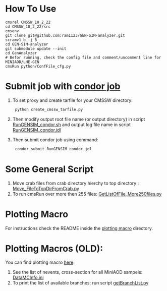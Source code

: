 # How To Use

	cmsrel CMSSW_10_2_22
	cd CMSSW_10_2_22/src
	cmsenv
	git clone git@github.com:ram1123/GEN-SIM-analyzer.git
	scramv1 b -j 8
	cd GEN-SIM-analyzer
	git submodule update --init
	cd GenAnalyzer
	# Befor running, check the config file and comment/uncomment line for MINIAOD/LHE-GEN
	cmsRun python/ConfFile_cfg.py


# Submit job with [condor job](condor_jobs)

1. To set proxy and create tarfile for your CMSSW directory:

   ```bash
	python create_cmssw_tarfile.py  
   ```

2. Then modify output root file name (or output directory) in script [RunGENSIM_condor.sh](condor_jobs/RunGENSIM_condor.sh) and output log file name in script [RunGENSIM_condor.jdl](condor_jobs/RunGENSIM_condor.jdl)

3. Then submit condor job using command:

   ```bash
	condor_submit RunGENSIM_condor.jdl
   ```

	
# Some General Script

1. Move crab files from crab directory hierchy to top directory : [Move_FileToTopDirFromCrab.py](Move_FileToTopDirFromCrab.py)
2. To run cmsRun over more then 255 files: [GetListOfFile_More250files.py](GetListOfFile_More250files.py)

# Plotting Macro

For instructions check the README inside the [plotting macro](Plotting-Macro) directory.


# Plotting Macros (OLD):

You can find plotting macro [here](https://github.com/ram1123/GEN-SIM-analyzer/tree/LHEonlyMiniAOD/GenAnalyzer/PlottingCodes).

1. See the list of nevents, cross-section for all MiniAOD sampels: [DataMCInfo.ini](https://github.com/ram1123/GEN-SIM-analyzer/blob/LHEonlyMiniAOD/GenAnalyzer/PlottingCodes/DataMCInfo.ini)
2. To print the list of available branches: run script [getBranchList.py](PlottingCodes_Old/getBranchList.py)
